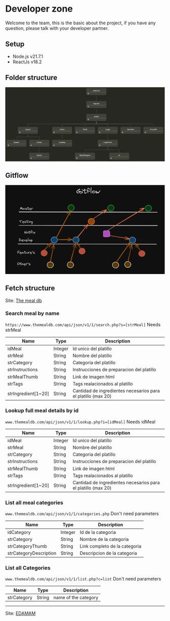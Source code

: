 # Developer zone

Welcome to the team, this is the basic about the project, if you have any question, please talk with your developer partner.

## Setup

* Node.js v21.7.1
* ReactJs v18.2

## Folder structure

![Folders](./utils/Folder%20struture.png)


## Gitflow

![Gitflow](./utils/gitflow.png)

## Fetch structure

Site: [The meal db](https://www.themealdb.com/api.php)

### Search meal by name

```https://www.themealdb.com/api/json/v1/1/search.php?s=[strMeal]``` Needs strMeal

|    Name    |   Type     | Description |
| ---------- | ---------- |  ---------- |
| idMeal | Integer | Id unico del platillo |
|strMeal | String | Nombre del platillo |
|strCategory | String | Categoria del platillo |
|strInstructions | String | Instrucciones de preparacion del platillo |
|strMealThumb | String | Link de imagen html |
|strTags | String | Tags realacionados al platillo |
|strIngredient[1~20] | String | Cantidad de ingredientes necesarios para el platillo (max 20)|

### Lookup full meal details by id

```www.themealdb.com/api/json/v1/1/lookup.php?i=[idMeal]``` Needs idMeal

|    Name    |   Type     | Description |
| ---------- | ---------- |  ---------- |
| idMeal | Integer | Id unico del platillo |
|strMeal | String | Nombre del platillo |
|strCategory | String | Categoria del platillo |
|strInstructions | String | Instrucciones de preparacion del platillo |
|strMealThumb | String | Link de imagen html |
|strTags | String | Tags realacionados al platillo |
|strIngredient[1~20] | String | Cantidad de ingredientes necesarios para el platillo (max 20)|

### List all meal categories

```www.themealdb.com/api/json/v1/1/categories.php```
Don't need parameters

|    Name    |   Type     | Description |
| ---------- | ---------- |  ---------- |
| idCategory | Integer | Id de la categoria |
| strCategory | String | Nombre de la categoria |
| strCategoryThumb | String | Link completo de la categoria |
| strCategoryDescription | String | Descripcion de la categoria |

### List all Categories

```www.themealdb.com/api/json/v1/1/list.php?c=list``` Don't need parameters

|    Name    |   Type     | Description |
| ---------- | ---------- |  ---------- |
| strCategory | String | name of the category |

--------
Site: [EDAMAM](https://developer.edamam.com/es/api-recetas-edamam-documentacion)

